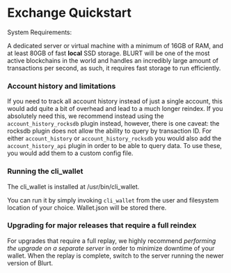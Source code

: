 # Exchange Quickstart

System Requirements: 

A dedicated server or virtual machine with a minimum of 16GB of RAM, and at least 80GB of fast **local** SSD storage. BLURT will be one of the most active blockchains in the world and handles an incredibly large amount of transactions per second, as such, it requires fast storage to run efficiently.



### Account history and limitations

If you need to track all account history instead of just a single account, this would add quite a bit of overhead and lead to a much longer reindex. If you absolutely need this, we recommend instead using the `account_history_rocksdb` plugin instead, however, there is one caveat: the rocksdb plugin does not allow the ability to query by transaction ID. For either `account_history` or `account_history_rocksdb` you would also add the `account_history_api` plugin in order to be able to query data. To use these, you would add them to a custom config file.

### Running the cli_wallet

The cli_wallet is installed at /usr/bin/cli_wallet.  

You can run it by simply invoking `cli_wallet` from the user and filesystem location of your choice.  Wallet.json will be stored there.  


### Upgrading for major releases that require a full reindex

For upgrades that require a full replay, we highly recommend *performing the upgrade on a separate server* in order to minimize downtime of your wallet. When the replay is complete, switch to the server running the newer version of Blurt. 
